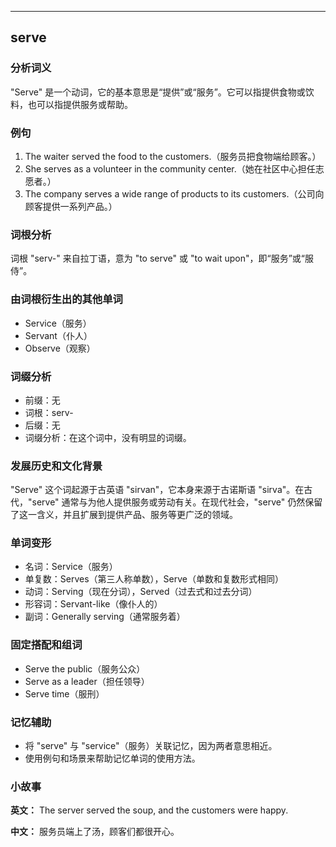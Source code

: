 
---------------
## serve
### 分析词义
"Serve" 是一个动词，它的基本意思是“提供”或“服务”。它可以指提供食物或饮料，也可以指提供服务或帮助。

### 例句
1. The waiter served the food to the customers.（服务员把食物端给顾客。）
2. She serves as a volunteer in the community center.（她在社区中心担任志愿者。）
3. The company serves a wide range of products to its customers.（公司向顾客提供一系列产品。）

### 词根分析
词根 "serv-" 来自拉丁语，意为 "to serve" 或 "to wait upon"，即“服务”或“服侍”。

### 由词根衍生出的其他单词
- Service（服务）
- Servant（仆人）
- Observe（观察）

### 词缀分析
- 前缀：无
- 词根：serv-
- 后缀：无
- 词缀分析：在这个词中，没有明显的词缀。

### 发展历史和文化背景
"Serve" 这个词起源于古英语 "sirvan"，它本身来源于古诺斯语 "sirva"。在古代，"serve" 通常与为他人提供服务或劳动有关。在现代社会，"serve" 仍然保留了这一含义，并且扩展到提供产品、服务等更广泛的领域。

### 单词变形
- 名词：Service（服务）
- 单复数：Serves（第三人称单数），Serve（单数和复数形式相同）
- 动词：Serving（现在分词），Served（过去式和过去分词）
- 形容词：Servant-like（像仆人的）
- 副词：Generally serving（通常服务着）

### 固定搭配和组词
- Serve the public（服务公众）
- Serve as a leader（担任领导）
- Serve time（服刑）

### 记忆辅助
- 将 "serve" 与 "service"（服务）关联记忆，因为两者意思相近。
- 使用例句和场景来帮助记忆单词的使用方法。

### 小故事
**英文：** The server served the soup, and the customers were happy.

**中文：** 服务员端上了汤，顾客们都很开心。


